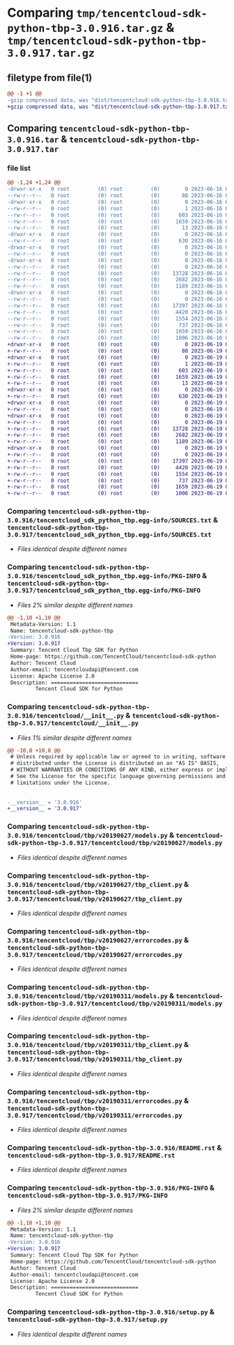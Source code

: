 # Comparing `tmp/tencentcloud-sdk-python-tbp-3.0.916.tar.gz` & `tmp/tencentcloud-sdk-python-tbp-3.0.917.tar.gz`

## filetype from file(1)

```diff
@@ -1 +1 @@
-gzip compressed data, was "dist/tencentcloud-sdk-python-tbp-3.0.916.tar", last modified: Fri Jun 16 00:41:37 2023, max compression
+gzip compressed data, was "dist/tencentcloud-sdk-python-tbp-3.0.917.tar", last modified: Mon Jun 19 00:33:24 2023, max compression
```

## Comparing `tencentcloud-sdk-python-tbp-3.0.916.tar` & `tencentcloud-sdk-python-tbp-3.0.917.tar`

### file list

```diff
@@ -1,24 +1,24 @@
-drwxr-xr-x   0 root         (0) root         (0)        0 2023-06-16 00:41:37.000000 tencentcloud-sdk-python-tbp-3.0.916/
--rw-r--r--   0 root         (0) root         (0)       88 2023-06-16 00:41:37.000000 tencentcloud-sdk-python-tbp-3.0.916/setup.cfg
-drwxr-xr-x   0 root         (0) root         (0)        0 2023-06-16 00:41:37.000000 tencentcloud-sdk-python-tbp-3.0.916/tencentcloud_sdk_python_tbp.egg-info/
--rw-r--r--   0 root         (0) root         (0)        1 2023-06-16 00:41:37.000000 tencentcloud-sdk-python-tbp-3.0.916/tencentcloud_sdk_python_tbp.egg-info/dependency_links.txt
--rw-r--r--   0 root         (0) root         (0)      603 2023-06-16 00:41:37.000000 tencentcloud-sdk-python-tbp-3.0.916/tencentcloud_sdk_python_tbp.egg-info/SOURCES.txt
--rw-r--r--   0 root         (0) root         (0)     1659 2023-06-16 00:41:37.000000 tencentcloud-sdk-python-tbp-3.0.916/tencentcloud_sdk_python_tbp.egg-info/PKG-INFO
--rw-r--r--   0 root         (0) root         (0)       13 2023-06-16 00:41:37.000000 tencentcloud-sdk-python-tbp-3.0.916/tencentcloud_sdk_python_tbp.egg-info/top_level.txt
-drwxr-xr-x   0 root         (0) root         (0)        0 2023-06-16 00:41:37.000000 tencentcloud-sdk-python-tbp-3.0.916/tencentcloud/
--rw-r--r--   0 root         (0) root         (0)      630 2023-06-16 00:41:37.000000 tencentcloud-sdk-python-tbp-3.0.916/tencentcloud/__init__.py
-drwxr-xr-x   0 root         (0) root         (0)        0 2023-06-16 00:41:37.000000 tencentcloud-sdk-python-tbp-3.0.916/tencentcloud/tbp/
--rw-r--r--   0 root         (0) root         (0)        0 2023-06-16 00:41:37.000000 tencentcloud-sdk-python-tbp-3.0.916/tencentcloud/tbp/__init__.py
-drwxr-xr-x   0 root         (0) root         (0)        0 2023-06-16 00:41:37.000000 tencentcloud-sdk-python-tbp-3.0.916/tencentcloud/tbp/v20190627/
--rw-r--r--   0 root         (0) root         (0)        0 2023-06-16 00:41:37.000000 tencentcloud-sdk-python-tbp-3.0.916/tencentcloud/tbp/v20190627/__init__.py
--rw-r--r--   0 root         (0) root         (0)    13728 2023-06-16 00:41:37.000000 tencentcloud-sdk-python-tbp-3.0.916/tencentcloud/tbp/v20190627/models.py
--rw-r--r--   0 root         (0) root         (0)     2682 2023-06-16 00:41:37.000000 tencentcloud-sdk-python-tbp-3.0.916/tencentcloud/tbp/v20190627/tbp_client.py
--rw-r--r--   0 root         (0) root         (0)     1189 2023-06-16 00:41:37.000000 tencentcloud-sdk-python-tbp-3.0.916/tencentcloud/tbp/v20190627/errorcodes.py
-drwxr-xr-x   0 root         (0) root         (0)        0 2023-06-16 00:41:37.000000 tencentcloud-sdk-python-tbp-3.0.916/tencentcloud/tbp/v20190311/
--rw-r--r--   0 root         (0) root         (0)        0 2023-06-16 00:41:37.000000 tencentcloud-sdk-python-tbp-3.0.916/tencentcloud/tbp/v20190311/__init__.py
--rw-r--r--   0 root         (0) root         (0)    17397 2023-06-16 00:41:37.000000 tencentcloud-sdk-python-tbp-3.0.916/tencentcloud/tbp/v20190311/models.py
--rw-r--r--   0 root         (0) root         (0)     4420 2023-06-16 00:41:37.000000 tencentcloud-sdk-python-tbp-3.0.916/tencentcloud/tbp/v20190311/tbp_client.py
--rw-r--r--   0 root         (0) root         (0)     1554 2023-06-16 00:41:37.000000 tencentcloud-sdk-python-tbp-3.0.916/tencentcloud/tbp/v20190311/errorcodes.py
--rw-r--r--   0 root         (0) root         (0)      737 2023-06-16 00:41:37.000000 tencentcloud-sdk-python-tbp-3.0.916/README.rst
--rw-r--r--   0 root         (0) root         (0)     1659 2023-06-16 00:41:37.000000 tencentcloud-sdk-python-tbp-3.0.916/PKG-INFO
--rw-r--r--   0 root         (0) root         (0)     1006 2023-06-16 00:41:37.000000 tencentcloud-sdk-python-tbp-3.0.916/setup.py
+drwxr-xr-x   0 root         (0) root         (0)        0 2023-06-19 00:33:24.000000 tencentcloud-sdk-python-tbp-3.0.917/
+-rw-r--r--   0 root         (0) root         (0)       88 2023-06-19 00:33:24.000000 tencentcloud-sdk-python-tbp-3.0.917/setup.cfg
+drwxr-xr-x   0 root         (0) root         (0)        0 2023-06-19 00:33:24.000000 tencentcloud-sdk-python-tbp-3.0.917/tencentcloud_sdk_python_tbp.egg-info/
+-rw-r--r--   0 root         (0) root         (0)        1 2023-06-19 00:33:24.000000 tencentcloud-sdk-python-tbp-3.0.917/tencentcloud_sdk_python_tbp.egg-info/dependency_links.txt
+-rw-r--r--   0 root         (0) root         (0)      603 2023-06-19 00:33:24.000000 tencentcloud-sdk-python-tbp-3.0.917/tencentcloud_sdk_python_tbp.egg-info/SOURCES.txt
+-rw-r--r--   0 root         (0) root         (0)     1659 2023-06-19 00:33:24.000000 tencentcloud-sdk-python-tbp-3.0.917/tencentcloud_sdk_python_tbp.egg-info/PKG-INFO
+-rw-r--r--   0 root         (0) root         (0)       13 2023-06-19 00:33:24.000000 tencentcloud-sdk-python-tbp-3.0.917/tencentcloud_sdk_python_tbp.egg-info/top_level.txt
+drwxr-xr-x   0 root         (0) root         (0)        0 2023-06-19 00:33:24.000000 tencentcloud-sdk-python-tbp-3.0.917/tencentcloud/
+-rw-r--r--   0 root         (0) root         (0)      630 2023-06-19 00:33:24.000000 tencentcloud-sdk-python-tbp-3.0.917/tencentcloud/__init__.py
+drwxr-xr-x   0 root         (0) root         (0)        0 2023-06-19 00:33:24.000000 tencentcloud-sdk-python-tbp-3.0.917/tencentcloud/tbp/
+-rw-r--r--   0 root         (0) root         (0)        0 2023-06-19 00:33:24.000000 tencentcloud-sdk-python-tbp-3.0.917/tencentcloud/tbp/__init__.py
+drwxr-xr-x   0 root         (0) root         (0)        0 2023-06-19 00:33:24.000000 tencentcloud-sdk-python-tbp-3.0.917/tencentcloud/tbp/v20190627/
+-rw-r--r--   0 root         (0) root         (0)        0 2023-06-19 00:33:24.000000 tencentcloud-sdk-python-tbp-3.0.917/tencentcloud/tbp/v20190627/__init__.py
+-rw-r--r--   0 root         (0) root         (0)    13728 2023-06-19 00:33:24.000000 tencentcloud-sdk-python-tbp-3.0.917/tencentcloud/tbp/v20190627/models.py
+-rw-r--r--   0 root         (0) root         (0)     2682 2023-06-19 00:33:24.000000 tencentcloud-sdk-python-tbp-3.0.917/tencentcloud/tbp/v20190627/tbp_client.py
+-rw-r--r--   0 root         (0) root         (0)     1189 2023-06-19 00:33:24.000000 tencentcloud-sdk-python-tbp-3.0.917/tencentcloud/tbp/v20190627/errorcodes.py
+drwxr-xr-x   0 root         (0) root         (0)        0 2023-06-19 00:33:24.000000 tencentcloud-sdk-python-tbp-3.0.917/tencentcloud/tbp/v20190311/
+-rw-r--r--   0 root         (0) root         (0)        0 2023-06-19 00:33:24.000000 tencentcloud-sdk-python-tbp-3.0.917/tencentcloud/tbp/v20190311/__init__.py
+-rw-r--r--   0 root         (0) root         (0)    17397 2023-06-19 00:33:24.000000 tencentcloud-sdk-python-tbp-3.0.917/tencentcloud/tbp/v20190311/models.py
+-rw-r--r--   0 root         (0) root         (0)     4420 2023-06-19 00:33:24.000000 tencentcloud-sdk-python-tbp-3.0.917/tencentcloud/tbp/v20190311/tbp_client.py
+-rw-r--r--   0 root         (0) root         (0)     1554 2023-06-19 00:33:24.000000 tencentcloud-sdk-python-tbp-3.0.917/tencentcloud/tbp/v20190311/errorcodes.py
+-rw-r--r--   0 root         (0) root         (0)      737 2023-06-19 00:33:24.000000 tencentcloud-sdk-python-tbp-3.0.917/README.rst
+-rw-r--r--   0 root         (0) root         (0)     1659 2023-06-19 00:33:24.000000 tencentcloud-sdk-python-tbp-3.0.917/PKG-INFO
+-rw-r--r--   0 root         (0) root         (0)     1006 2023-06-19 00:33:24.000000 tencentcloud-sdk-python-tbp-3.0.917/setup.py
```

### Comparing `tencentcloud-sdk-python-tbp-3.0.916/tencentcloud_sdk_python_tbp.egg-info/SOURCES.txt` & `tencentcloud-sdk-python-tbp-3.0.917/tencentcloud_sdk_python_tbp.egg-info/SOURCES.txt`

 * *Files identical despite different names*

### Comparing `tencentcloud-sdk-python-tbp-3.0.916/tencentcloud_sdk_python_tbp.egg-info/PKG-INFO` & `tencentcloud-sdk-python-tbp-3.0.917/tencentcloud_sdk_python_tbp.egg-info/PKG-INFO`

 * *Files 2% similar despite different names*

```diff
@@ -1,10 +1,10 @@
 Metadata-Version: 1.1
 Name: tencentcloud-sdk-python-tbp
-Version: 3.0.916
+Version: 3.0.917
 Summary: Tencent Cloud Tbp SDK for Python
 Home-page: https://github.com/TencentCloud/tencentcloud-sdk-python
 Author: Tencent Cloud
 Author-email: tencentcloudapi@tencent.com
 License: Apache License 2.0
 Description: ============================
         Tencent Cloud SDK for Python
```

### Comparing `tencentcloud-sdk-python-tbp-3.0.916/tencentcloud/__init__.py` & `tencentcloud-sdk-python-tbp-3.0.917/tencentcloud/__init__.py`

 * *Files 1% similar despite different names*

```diff
@@ -10,8 +10,8 @@
 # Unless required by applicable law or agreed to in writing, software
 # distributed under the License is distributed on an "AS IS" BASIS,
 # WITHOUT WARRANTIES OR CONDITIONS OF ANY KIND, either express or implied.
 # See the License for the specific language governing permissions and
 # limitations under the License.
 
 
-__version__ = '3.0.916'
+__version__ = '3.0.917'
```

### Comparing `tencentcloud-sdk-python-tbp-3.0.916/tencentcloud/tbp/v20190627/models.py` & `tencentcloud-sdk-python-tbp-3.0.917/tencentcloud/tbp/v20190627/models.py`

 * *Files identical despite different names*

### Comparing `tencentcloud-sdk-python-tbp-3.0.916/tencentcloud/tbp/v20190627/tbp_client.py` & `tencentcloud-sdk-python-tbp-3.0.917/tencentcloud/tbp/v20190627/tbp_client.py`

 * *Files identical despite different names*

### Comparing `tencentcloud-sdk-python-tbp-3.0.916/tencentcloud/tbp/v20190627/errorcodes.py` & `tencentcloud-sdk-python-tbp-3.0.917/tencentcloud/tbp/v20190627/errorcodes.py`

 * *Files identical despite different names*

### Comparing `tencentcloud-sdk-python-tbp-3.0.916/tencentcloud/tbp/v20190311/models.py` & `tencentcloud-sdk-python-tbp-3.0.917/tencentcloud/tbp/v20190311/models.py`

 * *Files identical despite different names*

### Comparing `tencentcloud-sdk-python-tbp-3.0.916/tencentcloud/tbp/v20190311/tbp_client.py` & `tencentcloud-sdk-python-tbp-3.0.917/tencentcloud/tbp/v20190311/tbp_client.py`

 * *Files identical despite different names*

### Comparing `tencentcloud-sdk-python-tbp-3.0.916/tencentcloud/tbp/v20190311/errorcodes.py` & `tencentcloud-sdk-python-tbp-3.0.917/tencentcloud/tbp/v20190311/errorcodes.py`

 * *Files identical despite different names*

### Comparing `tencentcloud-sdk-python-tbp-3.0.916/README.rst` & `tencentcloud-sdk-python-tbp-3.0.917/README.rst`

 * *Files identical despite different names*

### Comparing `tencentcloud-sdk-python-tbp-3.0.916/PKG-INFO` & `tencentcloud-sdk-python-tbp-3.0.917/PKG-INFO`

 * *Files 2% similar despite different names*

```diff
@@ -1,10 +1,10 @@
 Metadata-Version: 1.1
 Name: tencentcloud-sdk-python-tbp
-Version: 3.0.916
+Version: 3.0.917
 Summary: Tencent Cloud Tbp SDK for Python
 Home-page: https://github.com/TencentCloud/tencentcloud-sdk-python
 Author: Tencent Cloud
 Author-email: tencentcloudapi@tencent.com
 License: Apache License 2.0
 Description: ============================
         Tencent Cloud SDK for Python
```

### Comparing `tencentcloud-sdk-python-tbp-3.0.916/setup.py` & `tencentcloud-sdk-python-tbp-3.0.917/setup.py`

 * *Files identical despite different names*

